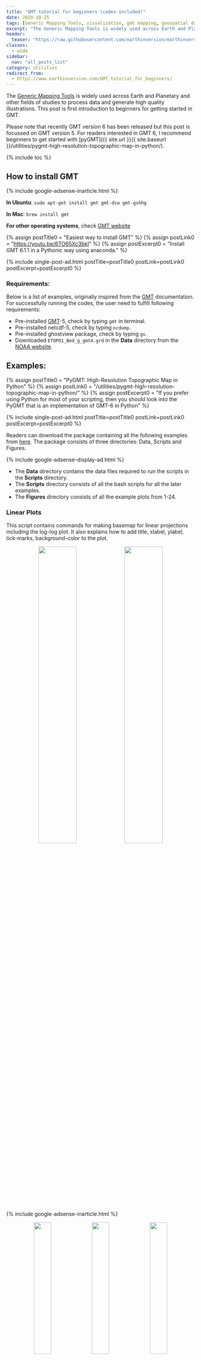 ```yaml
---
title: "GMT tutorial for beginners (codes included)"
date: 2020-10-25
tags: [Generic Mapping Tools, visualization, gmt mapping, geospatial data visualization]
excerpt: "The Generic Mapping Tools is widely used across Earth and Planetary and other fields of studies to process data and generate high-quality illustrations. This post is the first introduction to beginners for getting started in GMT."
header:
  teaser: "https://raw.githubusercontent.com/earthinversion/earthinversion-images/main/images/gmt-beginners/GMT_figure13.jpg"
classes:
  - wide
sidebar:
  nav: "all_posts_list"
category: utilities
redirect_from:
  - https://www.earthinversion.com/GMT_tutorial_for_beginners/
---
```


The [Generic Mapping Tools](https://www.generic-mapping-tools.org) is widely used across Earth and Planetary and other fields of studies to process data and generate high quality illustrations. This post is first introduction to beginners for getting started in GMT.

Please note that recently GMT version 6 has been released but this post is focussed on GMT version 5. For readers interested in GMT 6, I recommend beginners to get started with [pyGMT]({{ site.url }}{{ site.baseurl }}/utilities/pygmt-high-resolution-topographic-map-in-python/).

{% include toc %}

## How to install GMT

{% include google-adsense-inarticle.html %}

**In Ubuntu**: `sudo apt-get install gmt gmt-dcw gmt-gshhg`

**In Mac**: `brew install gmt`

**For other operating systems**, check [GMT website](http://gmt.soest.hawaii.edu/projects/gmt/wiki/Installing)

{% assign postTitle0 = "Easiest way to install GMT" %}
{% assign postLink0 = "https://youtu.be/6TO65Xc3bkI" %}
{% assign postExcerpt0 = "Install GMT 6.1.1 in a Pythonic way using anaconda." %}

{% include single-post-ad.html postTitle=postTitle0 postLink=postLink0 postExcerpt=postExcerpt0 %}

### Requirements:

Below is a list of examples, originally inspired from the [GMT](/utilities/High-quality-maps-using-the-modern-interface-to-the-Generic-Mapping-Tools/) documentation. For successfully running the codes, the user need to fulfill following requirements:

- Pre-installed [GMT](/utilities/High-quality-maps-using-the-modern-interface-to-the-Generic-Mapping-Tools/)-5, check by typing `gmt` in terminal.
- Pre-installed netcdf-5, check by typing `ncdump`.
- Pre-installed ghostview package, check by typing `gv`.
- Downloaded `ETOPO1_Bed_g_gmt4.grd` in the **Data** directory from the [NOAA website](https://www.ngdc.noaa.gov/mgg/global/relief/ETOPO1/data/bedrock/grid_registered/netcdf/).

## Examples:

{% assign postTitle0 = "PyGMT: High-Resolution Topographic Map in Python" %}
{% assign postLink0 = "/utilities/pygmt-high-resolution-topographic-map-in-python/" %}
{% assign postExcerpt0 = "If you prefer using Python for most of your scripting, then you should look into the PyGMT that is an implementation of GMT-6 in Python" %}

{% include single-post-ad.html postTitle=postTitle0 postLink=postLink0 postExcerpt=postExcerpt0 %}

Readers can download the package containing all the following examples from [here](https://github.com/earthinversion/GMT_tutorial_for_beginners.git). The package consists of three directories: Data, Scripts and Figures.

{% include google-adsense-display-ad.html %}

- The **Data** directory contains the data files required to run the scripts in the **Scripts** directory.
- The **Scripts** directory consists of all the bash scripts for all the later examples.
- The **Figures** directory consists of all the example plots from 1-24.

### Linear Plots

This script contains commands for making basemap for linear projections including the log-log plot. It also explains how to add title, xlabel, ylabel, tick-marks, background-color to the plot.

<p align="center">
  <img width="45%" src="https://raw.githubusercontent.com/earthinversion/earthinversion-images/main/images/gmt-beginners/GMT_figure1.jpg">
  <img width="45%" src="https://raw.githubusercontent.com/earthinversion/earthinversion-images/main/images/gmt-beginners/GMT_figure2.jpg">
</p>

{% include google-adsense-inarticle.html %}

<p align="center">
  <img width="30%" src="https://raw.githubusercontent.com/earthinversion/earthinversion-images/main/images/gmt-beginners/GMT_figure3.jpg">
  <img width="30%" src="https://raw.githubusercontent.com/earthinversion/earthinversion-images/main/images/gmt-beginners/GMT_figure4.jpg">
  <img width="30%" src="https://raw.githubusercontent.com/earthinversion/earthinversion-images/main/images/gmt-beginners/GMT_figure5.jpg">
</p>

<script src="https://gist.github.com/earthinversion/e7b2ce53d4a2259b643e85d7262962c4.js"></script>

### Plotting maps with different projections

This example explains how to plot the Mercator projection, Alber's projection, Orthographic projection, Eckert projection.

<p align="center">
  <img width="45%" src="https://raw.githubusercontent.com/earthinversion/earthinversion-images/main/images/gmt-beginners/GMT_figure6.jpg">
  <img width="45%" src="https://raw.githubusercontent.com/earthinversion/earthinversion-images/main/images/gmt-beginners/GMT_figure7.jpg">
</p>

{% include google-adsense-inarticle.html %}

<p align="center">
  <img width="30%" src="https://raw.githubusercontent.com/earthinversion/earthinversion-images/main/images/gmt-beginners/GMT_figure8.jpg">
  <img width="30%" src="https://raw.githubusercontent.com/earthinversion/earthinversion-images/main/images/gmt-beginners/GMT_figure9.jpg">
  <img width="30%" src="https://raw.githubusercontent.com/earthinversion/earthinversion-images/main/images/gmt-beginners/GMT_figure10.jpg">
</p>

<script src="https://gist.github.com/earthinversion/0901b4345641523553c9beed2d71ebd9.js"></script>

{% assign postLink0 = "https://www.facebook.com/earthinversionwebsite/posts/109883117873289" %}
{% include facebook_postads.html postLink=postLink0 %}

### Plotting lines and symbols

This example explains the use of `psxy` command to plot the lines and symbols. It also contains the commands to plot the earthquake epicenter with colors representing depths and symbol size representing magnitude.

{% include google-adsense-display-ad.html %}

<p align="center">
  <img width="30%" src="https://raw.githubusercontent.com/earthinversion/earthinversion-images/main/images/gmt-beginners/GMT_figure11.jpg">
  <img width="30%" src="https://raw.githubusercontent.com/earthinversion/earthinversion-images/main/images/gmt-beginners/GMT_figure12.jpg">
  <img width="30%" src="https://raw.githubusercontent.com/earthinversion/earthinversion-images/main/images/gmt-beginners/GMT_figure13.jpg">
</p>

<script src="https://gist.github.com/earthinversion/698c624b1730f8fa2c8cb120f73a0ce7.js"></script>

### Customizing plots with texts

This example explains how to type texts onto the plots. The user can even type mathematical equations.

<p align="center">
  <img width="80%" src="https://raw.githubusercontent.com/earthinversion/earthinversion-images/main/images/gmt-beginners/GMT_figure14.jpg">
</p>

<script src="https://gist.github.com/earthinversion/d47113c29487a1d9a428c29d08cf9029.js"></script>

### Contour lines in GMT

This bash example explains how to plot the contour lines using the command `grdcontour`. It also explains how to cut the large data set using the `grdcut` command and obtain the information about it using the `grdinfo`. It also explains how to do interpolation of data (**nearest neighbour** and **spline**).

{% include google-adsense-display-ad.html %}

<p align="center">
  <img width="45%" src="https://raw.githubusercontent.com/earthinversion/earthinversion-images/main/images/gmt-beginners/GMT_figure15.jpg">
  <img width="45%" src="https://raw.githubusercontent.com/earthinversion/earthinversion-images/main/images/gmt-beginners/GMT_figure16.jpg">
</p>

<p align="center">
  <img width="45%" src="https://raw.githubusercontent.com/earthinversion/earthinversion-images/main/images/gmt-beginners/GMT_figure17.jpg">
  <img width="45%" src="https://raw.githubusercontent.com/earthinversion/earthinversion-images/main/images/gmt-beginners/GMT_figure18.jpg">
</p>

<script src="https://gist.github.com/earthinversion/e08eaeb0d30d4bd151a6ee848b498bc8.js"></script>

### Colorbars and colorscales

This example contains the description of how to make the cpt files, and plot the colorbars using `psscale` command. It also explains plotting the relief data.

{% include google-adsense-display-ad.html %}

<p align="center">
  <img width="30%" src="https://raw.githubusercontent.com/earthinversion/earthinversion-images/main/images/gmt-beginners/GMT_figure19.jpg">
  <img width="30%" src="https://raw.githubusercontent.com/earthinversion/earthinversion-images/main/images/gmt-beginners/GMT_figure20.jpg">
  <img width="30%" src="https://raw.githubusercontent.com/earthinversion/earthinversion-images/main/images/gmt-beginners/GMT_figure21.jpg">
</p>

<script src="https://gist.github.com/earthinversion/dfdbc359f46da73ff610308dbf8fb553.js"></script>

### Plotting NetCDF data in GMT

This example shows how to plot the multidimensional netcdf data in [GMT](/utilities/High-quality-maps-using-the-modern-interface-to-the-Generic-Mapping-Tools/).

<p align="center">
  <img width="80%" src="https://raw.githubusercontent.com/earthinversion/earthinversion-images/main/images/gmt-beginners/GMT_figure22.jpg">
</p>

<script src="https://gist.github.com/earthinversion/1591437418d70a91c8b524204a3903a7.js"></script>

### Three dimensional plots: Mesh and Surface plots

This examples script includes how to plot the data as 3D plots using two methods: mesh plot, color-coded surface.

<p align="center">
  <img width="45%" src="https://raw.githubusercontent.com/earthinversion/earthinversion-images/main/images/gmt-beginners/GMT_figure23.jpg">
  <img width="45%" src="https://raw.githubusercontent.com/earthinversion/earthinversion-images/main/images/gmt-beginners/GMT_figure24.jpg">
</p>

{% include google-adsense-inarticle.html %}

<script src="https://gist.github.com/earthinversion/1d478940fd1b8c5f0157cc4d8e595b8e.js"></script>

